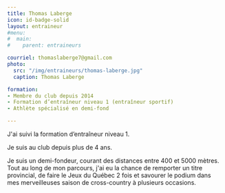 ```yaml
---
title: Thomas Laberge
icon: id-badge-solid
layout: entraineur
#menu:
#  main:
#    parent: entraineurs

courriel: thomaslaberge7@gmail.com
photo:
  src: "/img/entraineurs/thomas-laberge.jpg"
  caption: Thomas Laberge

formation:
- Membre du club depuis 2014
- Formation d’entraîneur niveau 1 (entraîneur sportif)
- Athlète spécialisé en demi-fond

---
```


J'ai suivi la formation d’entraîneur niveau 1.

Je suis au club depuis plus de 4 ans.

Je suis un demi-fondeur, courant des distances entre 400 et 5000 mètres. Tout au long de mon parcours, j'ai eu la chance de remporter un titre provincial, de faire le Jeux du Québec 2 fois et savourer le podium dans mes merveilleuses saison de cross-country à plusieurs occasions. 
